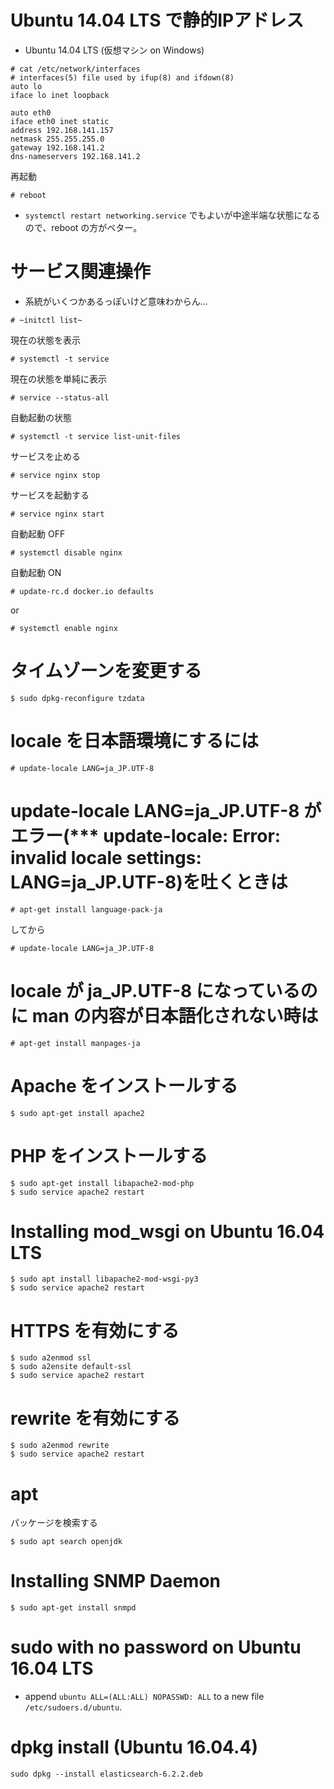 # Ubuntu 14.04 LTS で静的IPアドレス

- Ubuntu 14.04 LTS (仮想マシン on Windows)

```
# cat /etc/network/interfaces
# interfaces(5) file used by ifup(8) and ifdown(8)
auto lo
iface lo inet loopback

auto eth0
iface eth0 inet static
address 192.168.141.157
netmask 255.255.255.0
gateway 192.168.141.2
dns-nameservers 192.168.141.2
```

再起動

```
# reboot 
```

- `systemctl restart networking.service` でもよいが中途半端な状態になるので、reboot の方がベター。


















# サービス関連操作

- 系統がいくつかあるっぽいけど意味わからん...

```
# ~initctl list~
```

現在の状態を表示

```
# systemctl -t service
```

現在の状態を単純に表示

```
# service --status-all
```

自動起動の状態

```
# systemctl -t service list-unit-files
```

サービスを止める

```
# service nginx stop
```

サービスを起動する

```
# service nginx start
```

自動起動 OFF

```
# systemctl disable nginx
```

自動起動 ON

```
# update-rc.d docker.io defaults
```
or

```
# systemctl enable nginx
```





















# タイムゾーンを変更する

```
$ sudo dpkg-reconfigure tzdata
```


















# locale を日本語環境にするには ######################

```
# update-locale LANG=ja_JP.UTF-8
```












# update-locale LANG=ja_JP.UTF-8 がエラー(*** update-locale: Error: invalid locale settings:  LANG=ja_JP.UTF-8)を吐くときは ######################

```
# apt-get install language-pack-ja
```

してから

```
# update-locale LANG=ja_JP.UTF-8
```





# locale が ja_JP.UTF-8 になっているのに man の内容が日本語化されない時は ######################

```
# apt-get install manpages-ja
```



# Apache をインストールする ######################

```
$ sudo apt-get install apache2
```

# PHP をインストールする ######################

```
$ sudo apt-get install libapache2-mod-php
$ sudo service apache2 restart
```

# Installing mod_wsgi on Ubuntu 16.04 LTS ######################

```
$ sudo apt install libapache2-mod-wsgi-py3
$ sudo service apache2 restart
```

# HTTPS を有効にする ######################

```
$ sudo a2enmod ssl
$ sudo a2ensite default-ssl
$ sudo service apache2 restart
```

# rewrite を有効にする ######################

```
$ sudo a2enmod rewrite
$ sudo service apache2 restart
```

# apt ######################

パッケージを検索する

```
$ sudo apt search openjdk
```


# Installing SNMP Daemon

```
$ sudo apt-get install snmpd
```

# sudo with no password on Ubuntu 16.04 LTS

- append `ubuntu ALL=(ALL:ALL) NOPASSWD: ALL` to a new file `/etc/sudoers.d/ubuntu`.


# dpkg install (Ubuntu 16.04.4)

```
sudo dpkg --install elasticsearch-6.2.2.deb
```
